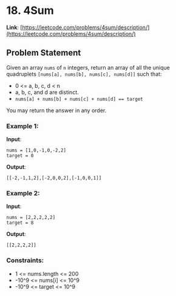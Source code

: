 # 18. 4Sum

**Link**: [https://leetcode.com/problems/4sum/description/](https://leetcode.com/problems/4sum/description/)

## Problem Statement

Given an array `nums` of `n` integers, return an array of all the unique quadruplets `[nums[a], nums[b], nums[c], nums[d]]` such that:

- 0 <= a, b, c, d < n
- a, b, c, and d are distinct.
- `nums[a] + nums[b] + nums[c] + nums[d] == target`

You may return the answer in any order.

### Example 1:

**Input**: 
```
nums = [1,0,-1,0,-2,2]
target = 0
```
**Output**: 
```
[[-2,-1,1,2],[-2,0,0,2],[-1,0,0,1]]
```

### Example 2:

**Input**: 
```
nums = [2,2,2,2,2]
target = 8
```
**Output**: 
```
[[2,2,2,2]]
```

### Constraints:

- 1 <= nums.length <= 200
- -10^9 <= nums[i] <= 10^9
- -10^9 <= target <= 10^9
